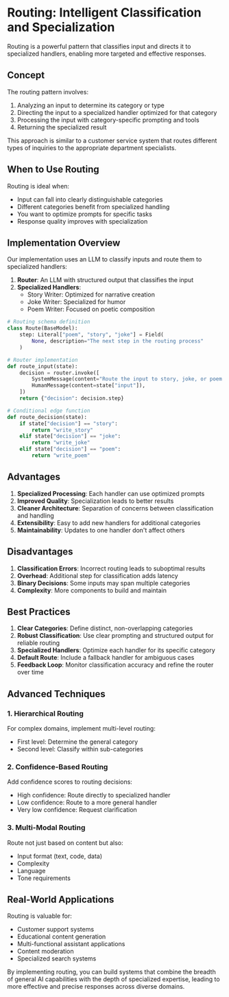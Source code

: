# Routing: Intelligent Classification and Specialization

Routing is a powerful pattern that classifies input and directs it to specialized handlers, enabling more targeted and effective responses.

## Concept

The routing pattern involves:

1. Analyzing an input to determine its category or type
2. Directing the input to a specialized handler optimized for that category
3. Processing the input with category-specific prompting and tools
4. Returning the specialized result

This approach is similar to a customer service system that routes different types of inquiries to the appropriate department specialists.

## When to Use Routing

Routing is ideal when:

- Input can fall into clearly distinguishable categories
- Different categories benefit from specialized handling
- You want to optimize prompts for specific tasks
- Response quality improves with specialization

## Implementation Overview

Our implementation uses an LLM to classify inputs and route them to specialized handlers:

1. **Router**: An LLM with structured output that classifies the input
2. **Specialized Handlers**:
   - Story Writer: Optimized for narrative creation
   - Joke Writer: Specialized for humor
   - Poem Writer: Focused on poetic composition

```python
# Routing schema definition
class Route(BaseModel):
    step: Literal["poem", "story", "joke"] = Field(
        None, description="The next step in the routing process"
    )

# Router implementation
def route_input(state):
    decision = router.invoke([
        SystemMessage(content="Route the input to story, joke, or poem based on the user's request."),
        HumanMessage(content=state["input"]),
    ])
    return {"decision": decision.step}

# Conditional edge function
def route_decision(state):
    if state["decision"] == "story":
        return "write_story"
    elif state["decision"] == "joke":
        return "write_joke"
    elif state["decision"] == "poem":
        return "write_poem"
```

## Advantages

1. **Specialized Processing**: Each handler can use optimized prompts
2. **Improved Quality**: Specialization leads to better results
3. **Cleaner Architecture**: Separation of concerns between classification and handling
4. **Extensibility**: Easy to add new handlers for additional categories
5. **Maintainability**: Updates to one handler don't affect others

## Disadvantages

1. **Classification Errors**: Incorrect routing leads to suboptimal results
2. **Overhead**: Additional step for classification adds latency
3. **Binary Decisions**: Some inputs may span multiple categories
4. **Complexity**: More components to build and maintain

## Best Practices

1. **Clear Categories**: Define distinct, non-overlapping categories
2. **Robust Classification**: Use clear prompting and structured output for reliable routing
3. **Specialized Handlers**: Optimize each handler for its specific category
4. **Default Route**: Include a fallback handler for ambiguous cases
5. **Feedback Loop**: Monitor classification accuracy and refine the router over time

## Advanced Techniques

### 1. Hierarchical Routing

For complex domains, implement multi-level routing:
- First level: Determine the general category
- Second level: Classify within sub-categories

### 2. Confidence-Based Routing

Add confidence scores to routing decisions:
- High confidence: Route directly to specialized handler
- Low confidence: Route to a more general handler
- Very low confidence: Request clarification

### 3. Multi-Modal Routing

Route not just based on content but also:
- Input format (text, code, data)
- Complexity
- Language
- Tone requirements

## Real-World Applications

Routing is valuable for:

- Customer support systems
- Educational content generation
- Multi-functional assistant applications
- Content moderation
- Specialized search systems

By implementing routing, you can build systems that combine the breadth of general AI capabilities with the depth of specialized expertise, leading to more effective and precise responses across diverse domains.
